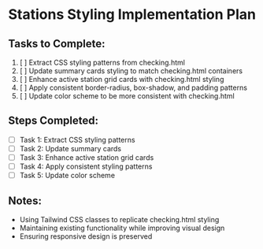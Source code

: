 # Stations Styling Implementation Plan

## Tasks to Complete:
1. [ ] Extract CSS styling patterns from checking.html
2. [ ] Update summary cards styling to match checking.html containers
3. [ ] Enhance active station grid cards with checking.html styling
4. [ ] Apply consistent border-radius, box-shadow, and padding patterns
5. [ ] Update color scheme to be more consistent with checking.html

## Steps Completed:
- [ ] Task 1: Extract CSS styling patterns
- [ ] Task 2: Update summary cards
- [ ] Task 3: Enhance active station grid cards
- [ ] Task 4: Apply consistent styling patterns
- [ ] Task 5: Update color scheme

## Notes:
- Using Tailwind CSS classes to replicate checking.html styling
- Maintaining existing functionality while improving visual design
- Ensuring responsive design is preserved
